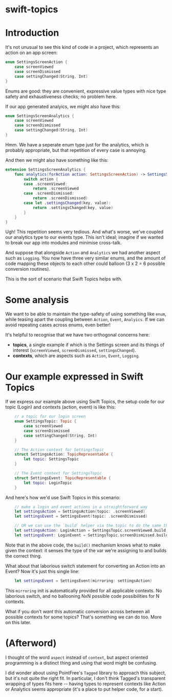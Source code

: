 # swift-topics

# Introduction

It's not unusual to see this kind of code in a project, which represents an action on an app screen:

```swift
enum SettingsScreenAction {
    case screenViewed
    case screenDismissed
    case settingChanged(String, Int)
}
```

Enums are good: they are convenient, expressive value types with nice type safety and exhaustiveness checks; no problem here.

If our app generated analyics, we might also have this:

```swift
enum SettingsScreenAnalytics {
    case screenViewed
    case screenDismissed
    case settingChanged(String, Int)
}
```

Hmm. We have a seperate enum type just for the analytics, which is probably appropriate, but that repetition of every case is annoying.

And then we might also have something like this:

```swift
extension SettingsScreenAnalytics {
	func analytics(forAction action: SettingsScreenAction) -> SettingsScreenAnalytics {
		switch action {
		case .screenViewed:
			return .screenViewed
		case .screenDismissed:
			return .screenDismissed)
		case let .settingsChanged(key, value):
			return .settingsChanged(key, value)
		}
	}
}
```

Ugh! This repetition seems very tedious. And what's worse, we've coupled our analytics type to our events type. This isn't ideal; imagine if we wanted to break our app into modules and minimise cross-talk.

And suppose that alongside `Action` and `Analytics` we had another aspect such as `Logging`. You now have three very similar enums, and the amount of code mapping these objects to each other could balloon (3 x 2 = 6 possible conversion routines).

This is the sort of scenario that Swift Topics helps with.

# Some analysis

We want to be able to maintain the type-safety of using something like `enum`, while teasing apart the coupling between `Action`, `Event`, `Analyics`. If we can avoid repeating cases across enums, even better!

It's helpful to recognise that we have two orthogonal concerns here: 

* **topics**, a single example if which is the Settings screen and its things of interest (`screenViewed`, `screenDismissed`, `settingsChanged`). 
* **contexts**, which are aspects such as `Action`, `Event`, `Logging`.

# Our example expressed in Swift Topics

If we express our example above using Swift Topics, the setup code for our topic (Login) and contexts (action, event) is like this:

```swift
	// a topic for our login screen
	enum SettingsTopic: Topic {
	    case screenViewed
    	case screenDismissed
    	case settingChanged(String, Int)
    }

	// The Action context for SettingsTopic
	struct SettingsAction: TopicRepresentable {
	    let topic: SettingsTopic
	}

	// The Event context for SettingsTopic
	struct SettingsEvent: TopicRepresentable {
	    let topic: LoginTopic
	}
```

And here's how we'd use Swift Topics in this scenario:

```swift
	// make a login and event actions in a straightforward way
    let settingsAction = SettingsAction(topic: .screenViewed)
    let settingsEvent = SettingsEvent(topic: .screenDismissed)

    // OR we can use the `build` helper via the topic to do the same thing:
    let settingsAction: LoginAction = SettingsTopic.screenViewed.build()
    let settingsEvent: LoginEvent = SettingsTopic.screenDismissed.build()
```

Note that in the above code, the `build()` mechanism knows what to make given the context: it senses the type of the var we're assigning to and builds the correct thing.

What about that laborious switch statement for converting an Action into an Event? Now it's just this single line:

```swift
	let settingsEvent = SettingsEvent(mirroring: settingsAction)
```

This `mirroring` init is automatically provided for all applicable contexts. No laborious switch, and no ballooning NxN possible code possibilities for N contexts.

What if you don't *want* this automatic conversion across between all possible contexts for some topics? That's something we can do too. More on this later.

# (Afterword)

I thought of the word `aspect` instead of `context`, but aspect oriented programming is a distinct thing and using that word might be confusing.

I did wonder about using PointFree's `Tagged` library to approach this subject, but it's not quite the right fit. In particular, I don't think Tagged's transparent wrapping of types fits here -- having types to represent contexts like Action or Analytics seems appropriate (it's a place to put helper code, for a start).
